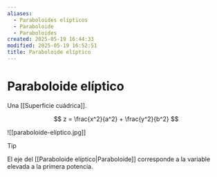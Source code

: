 ```yaml
---
aliases:
  - Paraboloides elípticos
  - Paraboloide
  - Paraboloides
created: 2025-05-19 16:44:33
modified: 2025-05-19 16:52:51
title: Paraboloide elíptico
---
```


# Paraboloide elíptico

Una [[Superficie cuádrica]].

$$
z = \frac{x^2}{a^2} + \frac{y^2}{b^2}
$$

![[paraboloide-elíptico.jpg]]

> [!tip]
> El eje del [[Paraboloide elíptico|Paraboloide]] corresponde a la variable elevada a la primera potencia.

